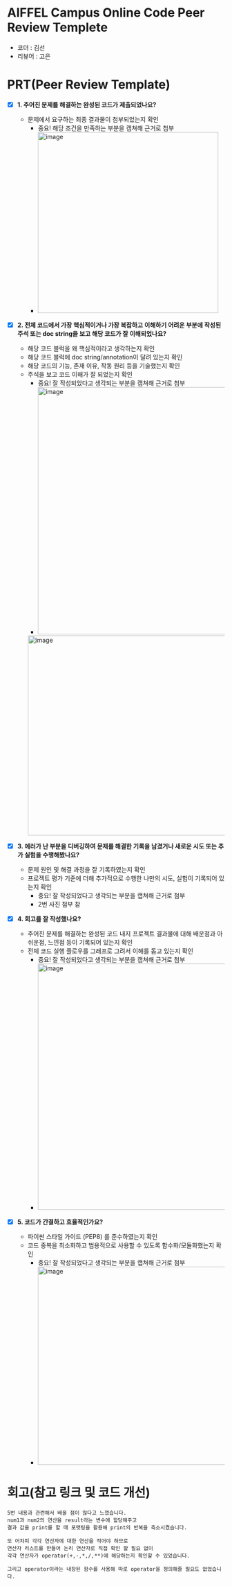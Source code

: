 # AIFFEL Campus Online Code Peer Review Templete
- 코더 : 김선
- 리뷰어 : 고은


# PRT(Peer Review Template)
- [x]  **1. 주어진 문제를 해결하는 완성된 코드가 제출되었나요?**
    - 문제에서 요구하는 최종 결과물이 첨부되었는지 확인
        - 중요! 해당 조건을 만족하는 부분을 캡쳐해 근거로 첨부
        - <img width="418" alt="image" src="https://github.com/user-attachments/assets/4e2dfde3-5eda-471f-87fd-72358dc8c968" />

    
- [x]  **2. 전체 코드에서 가장 핵심적이거나 가장 복잡하고 이해하기 어려운 부분에 작성된 
  주석 또는 doc string을 보고 해당 코드가 잘 이해되었나요?**
    - 해당 코드 블럭을 왜 핵심적이라고 생각하는지 확인
    - 해당 코드 블럭에 doc string/annotation이 달려 있는지 확인
    - 해당 코드의 기능, 존재 이유, 작동 원리 등을 기술했는지 확인
    - 주석을 보고 코드 이해가 잘 되었는지 확인
        - 중요! 잘 작성되었다고 생각되는 부분을 캡쳐해 근거로 첨부
        - <img width="571" alt="image" src="https://github.com/user-attachments/assets/188eac7e-4ee1-4030-9326-2832a7e06f6c" />
        <img width="462" alt="image" src="https://github.com/user-attachments/assets/d7b236f5-213d-4086-a0f5-49db7eed4f4e" />


  
- [x]  **3. 에러가 난 부분을 디버깅하여 문제를 해결한 기록을 남겼거나
  새로운 시도 또는 추가 실험을 수행해봤나요?**
    - 문제 원인 및 해결 과정을 잘 기록하였는지 확인
    - 프로젝트 평가 기준에 더해 추가적으로 수행한 나만의 시도, 
      실험이 기록되어 있는지 확인
        - 중요! 잘 작성되었다고 생각되는 부분을 캡쳐해 근거로 첨부
        - 2번 사진 첨부 참
  
- [x]  **4. 회고를 잘 작성했나요?**
    - 주어진 문제를 해결하는 완성된 코드 내지 프로젝트 결과물에 대해
    배운점과 아쉬운점, 느낀점 등이 기록되어 있는지 확인
    - 전체 코드 실행 플로우를 그래프로 그려서 이해를 돕고 있는지 확인
        - 중요! 잘 작성되었다고 생각되는 부분을 캡쳐해 근거로 첨부
        - <img width="569" alt="image" src="https://github.com/user-attachments/assets/dba5e912-1c8d-4693-9766-b55241e58ab2" />

    
- [x]  **5. 코드가 간결하고 효율적인가요?**
    - 파이썬 스타일 가이드 (PEP8) 를 준수하였는지 확인
    - 코드 중복을 최소화하고 범용적으로 사용할 수 있도록 함수화/모듈화했는지 확인
        - 중요! 잘 작성되었다고 생각되는 부분을 캡쳐해 근거로 첨부
        - <img width="458" alt="image" src="https://github.com/user-attachments/assets/c08a3f32-a921-44a7-9a07-f1238b1279df" />



# 회고(참고 링크 및 코드 개선)
```
5번 내용과 관련해서 배울 점이 많다고 느꼈습니다.
num1과 num2의 연산을 result라는 변수에 할당해주고
결과 값을 print를 할 때 포맷팅을 활용해 print의 반복을 축소시켰습니다.

또 어차피 각각 연산자에 대한 연산을 적어야 하므로
연산자 리스트를 만들어 논리 연산자로 직접 확인 할 필요 없이
각각 연산자가 operator(+,-,*,/,**)에 해당하는지 확인할 수 있었습니다.

그리고 operator이라는 내장된 함수를 사용해 따로 operator을 정의해줄 필요도 없었습니다. 
```
